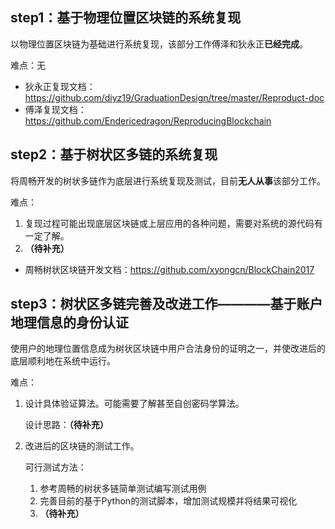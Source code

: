 ## step1：基于物理位置区块链的系统复现

以物理位置区块链为基础进行系统复现，该部分工作傅泽和狄永正**已经完成**。

难点：无

- 狄永正复现文档：https://github.com/diyz19/GraduationDesign/tree/master/Reproduct-doc
- 傅泽复现文档：https://github.com/Endericedragon/ReproducingBlockchain

## step2：基于树状区多链的系统复现

将周畅开发的树状多链作为底层进行系统复现及测试，目前**无人从事**该部分工作。

难点：  
1. 复现过程可能出现底层区块链或上层应用的各种问题，需要对系统的源代码有一定了解。
2. **（待补充）**

- 周畅树状区块链开发文档：https://github.com/xyongcn/BlockChain2017

## step3：树状区多链完善及改进工作————基于账户地理信息的身份认证

使用户的地理位置信息成为树状区块链中用户合法身份的证明之一，并使改进后的底层顺利地在系统中运行。

难点：  
1. 设计具体验证算法。可能需要了解甚至自创密码学算法。

    设计思路：**（待补充）**

2. 改进后的区块链的测试工作。

    可行测试方法：
    1. 参考周畅的树状多链简单测试编写测试用例
    2. 完善目前的基于Python的测试脚本，增加测试规模并将结果可视化
    3. **（待补充）**
